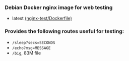 ### Debian Docker nginx image for web testing

- latest [(nginx-test/Dockerfile)](https://github.com/lollipopman/nginx-test)

### Provides the following routes useful for testing:
  - `/sleep?secs=SECONDS`
  - `/echo?msg=MESSAGE`
  - `/big`, 83M file
